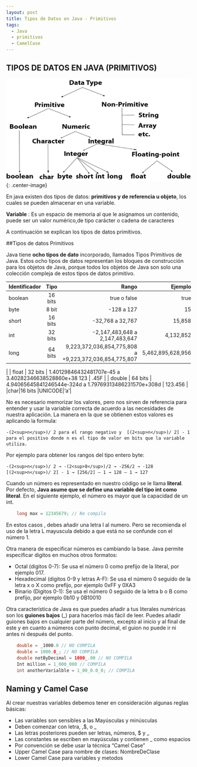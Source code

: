```yaml
---
layout: post
title: Tipos de Datos en Java - Primitivos
tags:
  - Java
  - primitivos
  - CamelCase
---
```


## TIPOS DE DATOS EN JAVA (PRIMITIVOS)

![Data types](/images/java-data-types.png "Data types"){: .center-image}

En java existen dos tipos de datos: **primitivos y de referencia u objeto**, los cuales se pueden almacenar en una variable.

**Variable**
: Es un espacio de memoria al que le asignamos un contenido, puede ser un valor numérico,de tipo carácter o cadena de caracteres

A continuación se explican los tipos de datos primitivos.

##Tipos de datos Primitivos

Java tiene **ocho tipos de dato** incorporado, llamados Tipos Primitivos de Java. Estos ocho tipos de datos representan los bloques de construcción para los objetos de Java, porque todos los objetos de Java son solo una colección compleja de estos tipos de datos primitivo.

| Identificador | Tipo | Rango | Ejemplo
|:--------|:-------:|--------:|--------:|
| boolean   | 16 bits | true o false  |  true   |
| byte   |   8 bit  | -128 a 127   |   15  |
| short  |  16 bits  |  -32,768 a 32,767   |  15,858   |
| int   |  32 bits  | -2,147,483,648 a 2,147,483,647   |  4,132,852   |
| long   |  64 bits  |  9,223,372,036,854,775,808 a +9,223,372,036,854,775,807  |   5,462,895,628,956
  |
| float   | 32 bits  |  1.40129846432481707e-45 a 3.40282346638528860e+38
123  |  .45F   |
| double   |  64 bits  |  4.94065645841246544e-324d a 1.79769313486231570e+308d  |  123.456   |
|char|16 bits |UNICODE|‘a’|

No es necesario memorizar los valores, pero nos sirven de referencia para entender y usar la variable correcta de acuerdo a las necesidades de nuestra aplicación. La manera en la que se obtienen estos valores es aplicando la formula:
    
    -(2<sup>n</sup>)/ 2 para el rango negativo y  [(2<sup>n</sup>)/ 2] - 1 para el positivo donde n es el tipo de valor en bits que la variable utiliza. 

Por ejemplo para obtener los rangos del tipo entero byte: 

    -(2<sup>n</sup>)/ 2 → -(2<sup>8</sup>)/2 → -256/2 → -128
	[(2<sup>n</sup>)/ 2] - 1 → [256/2] – 1 → 128 – 1 → 127

Cuando  un número es representado en nuestro código se le llama **literal**. Por defecto, **Java asume que se define una variable del tipo int como literal**. En el siguiente ejemplo, el número es mayor que  la capacidad de un int.

```java
    long max = 12345679; // No compila
```
En estos casos , debes añadir una letra l al numero. Pero se recomienda el uso de la letra L mayuscula debido a que está no se confunde con el número 1.

Otra manera de especificar números es cambiando la base. Java permite especificar digitos en muchos otros formatos:


* Octal (digitos 0-7): Se usa el número 0 como prefijo de la literal, por ejemplo 017.
* Hexadecimal (digitos 0-9 y letras A-F): Se usa el número 0 seguido de la letra x o X como prefijo, por ejemplo 0xFF y 0XA3
* Binario (Digitos 0-1): Se usa el número 0 seguido de la letra b o B como prefijo, por ejemplo 0b10 y 0B10010

Otra característica de Java es que puedes añadir a tus literales numéricas son los **guiones bajos** (_) para hacerlos más fácil de leer. Puedes añadir guiones bajos en cualquier parte del número, excepto al inicio y al final de este y en cuanto a números con punto decimal, el guion no puede ir ni antes ni después del punto.

```java
    double = _1000.0 // NO COMPILA
	double = 1000.0_; // NO COMPILA
	double notByDecimal = 1000_.00 // NO COMPILA
	Int million = 1_000_000 // COMPILA
	int anotherVarialble = 1_00_0.0_0; // COMPILA

```

## Naming y Camel Case

Al crear nuestras variables debemos tener en consideración algunas reglas básicas:

* Las variables son sensibles a las Mayúsculas y minúsculas
* Deben comenzar con letra, ,$, o _
* Las letras posteriores pueden ser letras, números, $ y _
* Las constantes se escriben en mayúsculas y contienen _ como espacios
* Por convención se debe usar la técnica “Camel Case”
* Upper Camel Case para nombre de clases: NombreDeClase
* Lower Camel Case para variables y metodos








